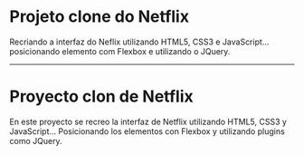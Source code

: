 # Projeto clone do Netflix

Recriando a interfaz do Neflix utilizando HTML5, CSS3 e JavaScript... posicionando elemento com Flexbox e utilizando o JQuery.



----------------------------------------------------------------------------------------------------------------------------------------------------------

# Proyecto clon de Netflix

En este proyecto se recreo la interfaz de Netflix utilizando HTML5, CSS3 y JavaScript... Posicionando los elementos con Flexbox y utilizando plugins como JQuery.

